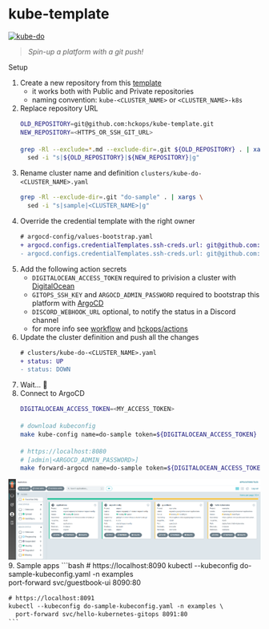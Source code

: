 # kube-template

[![kube-do](https://github.com/hckops/kube-template/actions/workflows/kube-do.yml/badge.svg)](https://github.com/hckops/kube-template/actions/workflows/kube-do.yml)

> *Spin-up a platform with a git push!*

Setup
1. Create a new repository from this [template](https://github.com/hckops/kube-template/generate)
    - it works both with Public and Private repositories
    - naming convention: `kube-<CLUSTER_NAME>` or `<CLUSTER_NAME>-k8s`
2. Replace repository URL
    ```bash
    OLD_REPOSITORY=git@github.com:hckops/kube-template.git
    NEW_REPOSITORY=<HTTPS_OR_SSH_GIT_URL>

    grep -Rl --exclude=*.md --exclude-dir=.git ${OLD_REPOSITORY} . | xargs \
      sed -i "s|${OLD_REPOSITORY}|${NEW_REPOSITORY}|g"
    ```
3. Rename cluster name and definition `clusters/kube-do-<CLUSTER_NAME>.yaml`
    ```bash
    grep -Rl --exclude-dir=.git "do-sample" . | xargs \
      sed -i "s|sample|<CLUSTER_NAME>|g"
    ```
4. Override the credential template with the right owner
    ```diff
    # argocd-config/values-bootstrap.yaml
    + argocd.configs.credentialTemplates.ssh-creds.url: git@github.com:<OWNER_OR_REPOSITORY>
    - argocd.configs.credentialTemplates.ssh-creds.url: git@github.com:hckops
    ```
5. Add the following action secrets
    * `DIGITALOCEAN_ACCESS_TOKEN` required to privision a cluster with [DigitalOcean](https://cloud.digitalocean.com)
    - `GITOPS_SSH_KEY` and `ARGOCD_ADMIN_PASSWORD` required to bootstrap this platform with [ArgoCD](https://argo-cd.readthedocs.io/en/stable)
    - `DISCORD_WEBHOOK_URL` optional, to notify the status in a Discord channel
    - for more info see [workflow](.github/workflows/kube-do.yml) and [hckops/actions](https://github.com/hckops/actions)
6. Update the cluster definition and push all the changes
    ```diff
    # clusters/kube-do-<CLUSTER_NAME>.yaml
    + status: UP
    - status: DOWN
    ```
7. Wait... :rocket:
8. Connect to ArgoCD
    ```bash
    DIGITALOCEAN_ACCESS_TOKEN=<MY_ACCESS_TOKEN>

    # download kubeconfig
    make kube-config name=do-sample token=${DIGITALOCEAN_ACCESS_TOKEN}

    # https://localhost:8080
    # [admin|<ARGOCD_ADMIN_PASSWORD>]
    make forward-argocd name=do-sample token=${DIGITALOCEAN_ACCESS_TOKEN}
    ```
![argocd-ui](argocd-ui.png)
9. Sample apps
    ```bash
    # https://localhost:8090
    kubectl --kubeconfig do-sample-kubeconfig.yaml -n examples \
      port-forward svc/guestbook-ui 8090:80

    # https://localhost:8091
    kubectl --kubeconfig do-sample-kubeconfig.yaml -n examples \
      port-forward svc/hello-kubernetes-gitops 8091:80
    ```
